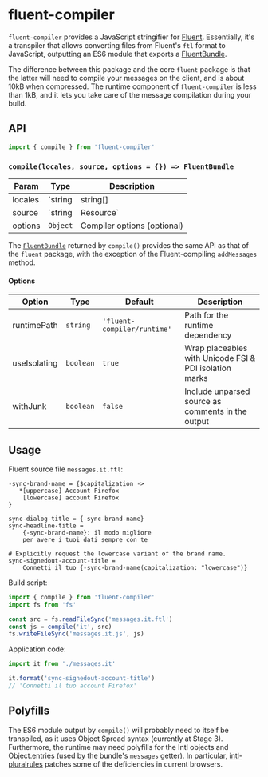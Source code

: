 # fluent-compiler

`fluent-compiler` provides a JavaScript stringifier for [Fluent]. Essentially,
it's a transpiler that allows converting files from Fluent's `ftl` format to
JavaScript, outputting an ES6 module that exports a [FluentBundle].

The difference between this package and the core `fluent` package is that the
latter will need to compile your messages on the client, and is about 10kB when
compressed. The runtime component of `fluent-compiler` is less than 1kB, and it
lets you take care of the message compilation during your build.

[fluent]: https://projectfluent.org/
[fluentbundle]: http://projectfluent.org/fluent.js/fluent/class/src/bundle.js~FluentBundle.html

## API

```js
import { compile } from 'fluent-compiler'
```

### `compile(locales, source, options = {}) => FluentBundle`

| Param   | Type                            | Description                                                                        |
| ------- | ------------------------------- | ---------------------------------------------------------------------------------- |
| locales | `string | string[] | undefined` | The resource's locale identifier                                                   |
| source  | `string | Resource`             | Fluent source as a string, or an AST compiled with the [`fluent-syntax`][1] parser |
| options | `Object`                        | Compiler options (optional)                                                        |

The [`FluentBundle`][fluentbundle] returned by `compile()` provides the same API
as that of the `fluent` package, with the exception of the Fluent-compiling
`addMessages` method.

#### Options

| Option       | Type      | Default                     | Description                                            |
| ------------ | --------- | --------------------------- | ------------------------------------------------------ |
| runtimePath  | `string`  | `'fluent-compiler/runtime'` | Path for the runtime dependency                        |
| useIsolating | `boolean` | `true`                      | Wrap placeables with Unicode FSI & PDI isolation marks |
| withJunk     | `boolean` | `false`                     | Include unparsed source as comments in the output      |

[1]: https://www.npmjs.com/package/fluent-syntax

## Usage

Fluent source file `messages.it.ftl`:

```ftl
-sync-brand-name = {$capitalization ->
   *[uppercase] Account Firefox
    [lowercase] account Firefox
}

sync-dialog-title = {-sync-brand-name}
sync-headline-title =
    {-sync-brand-name}: il modo migliore
    per avere i tuoi dati sempre con te

# Explicitly request the lowercase variant of the brand name.
sync-signedout-account-title =
    Connetti il tuo {-sync-brand-name(capitalization: "lowercase")}
```

Build script:

```js
import { compile } from 'fluent-compiler'
import fs from 'fs'

const src = fs.readFileSync('messages.it.ftl')
const js = compile('it', src)
fs.writeFileSync('messages.it.js', js)
```

Application code:

```js
import it from './messages.it'

it.format('sync-signedout-account-title')
// 'Connetti il tuo account Firefox'
```

## Polyfills

The ES6 module output by `compile()` will probably need to itself be transpiled,
as it uses Object Spread syntax (currently at Stage 3). Furthermore, the runtime
may need polyfills for the Intl objects and Object.entries (used by the bundle's
`messages` getter). In particular, [intl-pluralrules] patches some of the
deficiencies in current browsers.

[intl-pluralrules]: https://www.npmjs.com/package/intl-pluralrules
